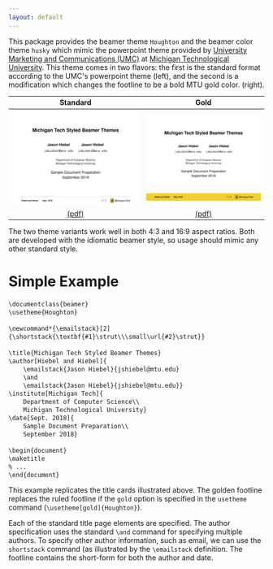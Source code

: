 ```yaml
---
layout: default
---
```


This package provides the beamer theme `Houghton` and the beamer color theme `husky` which mimic the powerpoint theme provided by [University Marketing and Communications (UMC)](https://www.mtu.edu/umc/) at [Michigan Technological University](https://www.mtu.edu/). This theme comes in two flavors: the first is the standard format according to the UMC's powerpoint theme (left), and the second is a modification which changes the footline to be a bold MTU gold color. (right).

| Standard | Gold |
|:-:|:-:|
| ![Standard](/assets/img/mtu.present.std.front.png) | ![Gold](/assets/img/mtu.present.gold.front.png) |
| [(pdf)](https://github.com/JasonHiebel/mtu.present/blob/master/examples/standard.pdf) | [(pdf)](https://github.com/JasonHiebel/mtu.present/blob/master/examples/gold.pdf) |

The two theme variants work well in both 4:3 and 16:9 aspect ratios. Both are developed with the idiomatic beamer style, so usage should mimic any other standard style.

# Simple Example

```
\documentclass{beamer}
\usetheme{Houghton}

\newcommand*{\emailstack}[2]
{\shortstack{\textbf{#1}\strut\\\small\url{#2}\strut}}

\title{Michigan Tech Styled Beamer Themes}
\author[Hiebel and Hiebel]{
	\emailstack{Jason Hiebel}{jshiebel@mtu.edu}
	\and
	\emailstack{Jason Hiebel}{jshiebel@mtu.edu}}
\institute[Michigan Tech]{
	Department of Computer Science\\
	Michigan Technological University}
\date[Sept. 2018]{
	Sample Document Preparation\\
	September 2018}

\begin{document}
\maketitle
% ...
\end{document}
```

This example replicates the title cards illustrated above. The golden footline replaces the ruled footline if the `gold` option is specified in the `usetheme` command (`\usetheme[gold]{Houghton}`).

Each of the standard title page elements are specified. The author specification uses the standard `\and` command for specifying multiple authors. To specify other author information, such as email, we can use the `shortstack` command (as illustrated by the `\emailstack` definition. The footline contains the short-form for both the author and date.
